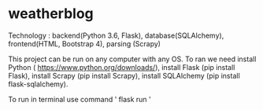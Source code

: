 # weatherblog

Technology :
backend(Python 3.6, Flask), 
database(SQLAlchemy), 
frontend(HTML, Bootstrap 4), 
parsing (Scrapy)

This project can be run on any computer with any OS. To ran we need install Python ( https://www.python.org/downloads/), 
install Flask (pip install Flask), install Scrapy (pip install Scrapy), install SQLAlchemy (pip install flask-sqlalchemy). 

To run in terminal use command  ' flask run '

